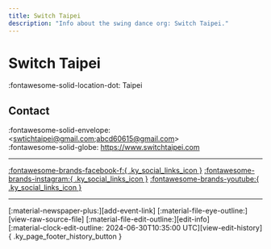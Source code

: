 ```yaml
---
title: Switch Taipei
description: "Info about the swing dance org: Switch Taipei."
---
```


# Switch Taipei

:fontawesome-solid-location-dot: Taipei  


## Contact

:fontawesome-solid-envelope: <swtichtaipei@gmail.com;abcd60615@gmail.com>  
:fontawesome-solid-globe: <https://www.switchtaipei.com>  

---

 [:fontawesome-brands-facebook-f:{ .ky_social_links_icon }](https://www.facebook.com/switchtaipei) [:fontawesome-brands-instagram:{ .ky_social_links_icon }](https://instagram.com/switchtaipei_pridevoice) [:fontawesome-brands-youtube:{ .ky_social_links_icon }](https://youtube.com/switchtaipei19)

---

<div class="ky_page_footer" markdown>
<div class="ky_page_footer_trailing" markdown="span">
[:material-newspaper-plus:][add-event-link]
[:material-file-eye-outline:][view-raw-source-file]
[:material-file-edit-outline:][edit-info]
</div>
<div class="ky_page_footer_leading" markdown="span">
[:material-clock-edit-outline: 2024-06-30T10:35:00 UTC][view-edit-history]{ .ky_page_footer_history_button }
</div>
</div>

[add-event-link]: https://github.com/swingdance/events/issues/new?assignees=&labels=add+event&projects=&template=02-add_entity.yml&title=Add%20Event%3A%20zh_TW%20%E2%80%A2%20%3CName%3E&region=zh_TW&province=Taipei&city=Taipei&org_id=switch-taipei "Add Event"
[view-raw-source-file]: https://github.com/swingdance/orgs/blob/main/zh_TW/switch-taipei.json "View Raw Source File"
[edit-info]: https://github.com/swingdance/orgs/issues/new?assignees=&labels=update+org&projects=&template=03-update_entity.yml&title=Update%20Org%3A%20zh_TW%20%E2%80%A2%20Switch%20Taipei&region=zh_TW&id=switch-taipei&name=Switch%20Taipei "Edit Info"

[view-edit-history]: https://github.com/swingdance/orgs/commits/main/zh_TW/switch-taipei.json "View Edit History"
